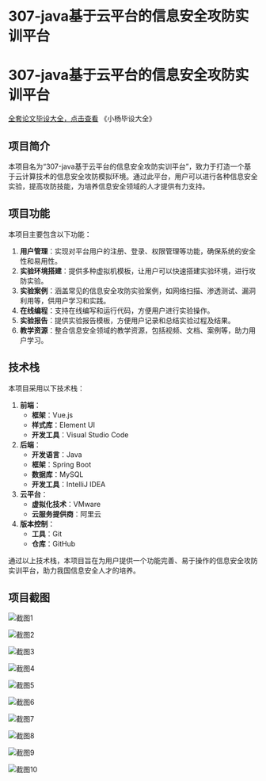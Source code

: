 # 307-java基于云平台的信息安全攻防实训平台

# 307-java基于云平台的信息安全攻防实训平台

[全套论文毕设大全，点击查看](https://www.yuque.com/yuqueyonghux32e1j/kxdc9g?#) 《小杨毕设大全》

## 项目简介

本项目名为“307-java基于云平台的信息安全攻防实训平台”，致力于打造一个基于云计算技术的信息安全攻防模拟环境。通过此平台，用户可以进行各种信息安全实验，提高攻防技能，为培养信息安全领域的人才提供有力支持。

## 项目功能

本项目主要包含以下功能：

1. **用户管理**：实现对平台用户的注册、登录、权限管理等功能，确保系统的安全性和易用性。
2. **实验环境搭建**：提供多种虚拟机模板，让用户可以快速搭建实验环境，进行攻防实验。
3. **实验案例**：涵盖常见的信息安全攻防实验案例，如网络扫描、渗透测试、漏洞利用等，供用户学习和实践。
4. **在线编程**：支持在线编写和运行代码，方便用户进行实验操作。
5. **实验报告**：提供实验报告模板，方便用户记录和总结实验过程及结果。
6. **教学资源**：整合信息安全领域的教学资源，包括视频、文档、案例等，助力用户学习。

## 技术栈

本项目采用以下技术栈：

1. **前端**：
   - **框架**：Vue.js
   - **样式库**：Element UI
   - **开发工具**：Visual Studio Code
2. **后端**：
   - **开发语言**：Java
   - **框架**：Spring Boot
   - **数据库**：MySQL
   - **开发工具**：IntelliJ IDEA
3. **云平台**：
   - **虚拟化技术**：VMware
   - **云服务提供商**：阿里云
4. **版本控制**：
   - **工具**：Git
   - **仓库**：GitHub

通过以上技术栈，本项目旨在为用户提供一个功能完善、易于操作的信息安全攻防实训平台，助力我国信息安全人才的培养。

## 项目截图

![截图1](https://kevinyang.oss-cn-shenzhen.aliyuncs.com/ItprojectImage%2F307-java%E5%9F%BA%E4%BA%8E%E4%BA%91%E5%B9%B3%E5%8F%B0%E7%9A%84%E4%BF%A1%E6%81%AF%E5%AE%89%E5%85%A8%E6%94%BB%E9%98%B2%E5%AE%9E%E8%AE%AD%E5%B9%B3%E5%8F%B0%2Fimg_1.jpg)

![截图2](https://kevinyang.oss-cn-shenzhen.aliyuncs.com/ItprojectImage%2F307-java%E5%9F%BA%E4%BA%8E%E4%BA%91%E5%B9%B3%E5%8F%B0%E7%9A%84%E4%BF%A1%E6%81%AF%E5%AE%89%E5%85%A8%E6%94%BB%E9%98%B2%E5%AE%9E%E8%AE%AD%E5%B9%B3%E5%8F%B0%2Fimg_2.jpg)

![截图3](https://kevinyang.oss-cn-shenzhen.aliyuncs.com/ItprojectImage%2F307-java%E5%9F%BA%E4%BA%8E%E4%BA%91%E5%B9%B3%E5%8F%B0%E7%9A%84%E4%BF%A1%E6%81%AF%E5%AE%89%E5%85%A8%E6%94%BB%E9%98%B2%E5%AE%9E%E8%AE%AD%E5%B9%B3%E5%8F%B0%2Fimg_3.jpg)

![截图4](https://kevinyang.oss-cn-shenzhen.aliyuncs.com/ItprojectImage%2F307-java%E5%9F%BA%E4%BA%8E%E4%BA%91%E5%B9%B3%E5%8F%B0%E7%9A%84%E4%BF%A1%E6%81%AF%E5%AE%89%E5%85%A8%E6%94%BB%E9%98%B2%E5%AE%9E%E8%AE%AD%E5%B9%B3%E5%8F%B0%2Fimg_4.jpg)

![截图5](https://kevinyang.oss-cn-shenzhen.aliyuncs.com/ItprojectImage%2F307-java%E5%9F%BA%E4%BA%8E%E4%BA%91%E5%B9%B3%E5%8F%B0%E7%9A%84%E4%BF%A1%E6%81%AF%E5%AE%89%E5%85%A8%E6%94%BB%E9%98%B2%E5%AE%9E%E8%AE%AD%E5%B9%B3%E5%8F%B0%2Fimg_5.jpg)

![截图6](https://kevinyang.oss-cn-shenzhen.aliyuncs.com/ItprojectImage%2F307-java%E5%9F%BA%E4%BA%8E%E4%BA%91%E5%B9%B3%E5%8F%B0%E7%9A%84%E4%BF%A1%E6%81%AF%E5%AE%89%E5%85%A8%E6%94%BB%E9%98%B2%E5%AE%9E%E8%AE%AD%E5%B9%B3%E5%8F%B0%2Fimg_6.jpg)

![截图7](https://kevinyang.oss-cn-shenzhen.aliyuncs.com/ItprojectImage%2F307-java%E5%9F%BA%E4%BA%8E%E4%BA%91%E5%B9%B3%E5%8F%B0%E7%9A%84%E4%BF%A1%E6%81%AF%E5%AE%89%E5%85%A8%E6%94%BB%E9%98%B2%E5%AE%9E%E8%AE%AD%E5%B9%B3%E5%8F%B0%2Fimg_7.jpg)

![截图8](https://kevinyang.oss-cn-shenzhen.aliyuncs.com/ItprojectImage%2F307-java%E5%9F%BA%E4%BA%8E%E4%BA%91%E5%B9%B3%E5%8F%B0%E7%9A%84%E4%BF%A1%E6%81%AF%E5%AE%89%E5%85%A8%E6%94%BB%E9%98%B2%E5%AE%9E%E8%AE%AD%E5%B9%B3%E5%8F%B0%2Fimg_8.jpg)

![截图9](https://kevinyang.oss-cn-shenzhen.aliyuncs.com/ItprojectImage%2F307-java%E5%9F%BA%E4%BA%8E%E4%BA%91%E5%B9%B3%E5%8F%B0%E7%9A%84%E4%BF%A1%E6%81%AF%E5%AE%89%E5%85%A8%E6%94%BB%E9%98%B2%E5%AE%9E%E8%AE%AD%E5%B9%B3%E5%8F%B0%2Fimg_9.jpg)

![截图10](https://kevinyang.oss-cn-shenzhen.aliyuncs.com/ItprojectImage%2F307-java%E5%9F%BA%E4%BA%8E%E4%BA%91%E5%B9%B3%E5%8F%B0%E7%9A%84%E4%BF%A1%E6%81%AF%E5%AE%89%E5%85%A8%E6%94%BB%E9%98%B2%E5%AE%9E%E8%AE%AD%E5%B9%B3%E5%8F%B0%2Fimg_10.jpg)

